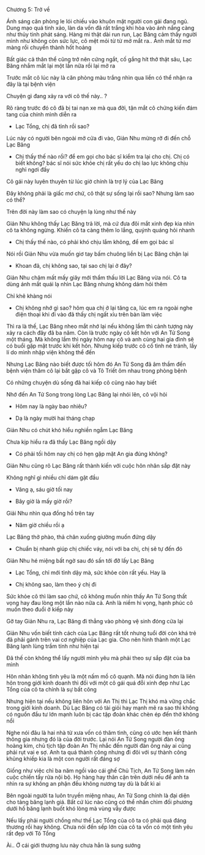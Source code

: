 




Chương 5: Trở về

Ánh sáng căn phòng le lói chiếu vào khuôn mặt người con gái đang ngủ. Dung mạo quá tinh xảo, làn da vốn đã rất trắng khi hòa vào ánh nắng càng như thủy tinh phát sáng. Hàng mi thật dài run run, Lạc Băng cảm thấy người mình như không còn sức lực, cô mệt mỏi từ từ mở mắt ra.. Ánh mắt từ mơ màng rồi chuyển thành hốt hoảng

Bất giác cả thân thể cũng trở nên cứng ngắt, cố gắng hít thở thật sâu, Lạc Băng nhắm mắt lại một lần nữa rồi lại mở ra

Trước mắt cô lúc này là căn phòng màu trắng nhìn qua liền có thể nhận ra đây là tại bệnh viện

Chuyện gì đang xảy ra với cô thế này.. ?

Rõ ràng trước đó cô đã bị tai nạn xe mà qua đời, tận mắt cô chứng kiến đám tang của chính mình diễn ra

- Lạc Tổng, chị đã tỉnh rồi sao?

Lúc này có người bên ngoài mở cửa đi vào, Giản Nhu mừng rỡ đi đến chỗ Lạc Băng

- Chị thấy thế nào rồi? để em gọi cho bác sĩ kiểm tra lại cho chị. Chị có biết không? bác sĩ nói sức khỏe chị rất yếu do chị lao lực không chịu nghỉ ngơi đấy

Cô gái này luyên thuyên từ lúc giờ chính là trợ lý của Lạc Băng

Đây không phải là giấc mơ chứ, cô thật sự sống lại rồi sao? Nhưng làm sao có thể?


Trên đời này làm sao có chuyện lạ lùng như thế này

Giản Nhu không thấy Lạc Băng trả lời, mà cứ đưa đôi mắt xinh đẹp kia nhìn cô ta không ngừng. Khiến cô ta càng thêm lo lắng, quýnh quáng hỏi nhanh

- Chị thấy thế nào, có phải khó chịu lắm không, để em gọi bác sĩ

Nói rồi Giản Nhu vừa muốn giơ tay bấm chuông liền bị Lạc Băng chặn lại

- Khoan đã, chị không sao, tại sao chị lại ở đây?

Giản Nhu chậm mất mấy giây mới thẩm thấu lời Lạc Băng vừa nói. Cô ta dùng ánh mắt quái lạ nhìn Lạc Băng nhưng không dám hỏi thêm

Chỉ khẽ khàng nói

- Chị không nhớ gì sao? hôm qua chị ở lại tăng ca, lúc em ra ngoài nghe điện thoại khi đi vào đã thấy chị ngất xỉu trên bàn làm việc

Thì ra là thế, Lạc Băng nheo mắt nhớ lại nếu không lầm thì cảnh tượng này xảy ra cách đây đã ba năm. Còn là trước ngày cô kết hôn với An Tử Song một tháng. Mà không lầm thì ngày hôm nay cô và anh cùng hai gia đình sẽ có buổi gặp mặt trước khi kết hôn. Nhưng kiếp trước cô cố tình né tránh, lấy lí do mình nhập viện không thể đến

Nhưng Lạc Băng nào biết được tối hôm đó An Tử Song đã âm thầm đến bệnh viện thăm cô lại bắt gặp cô và Tô Triết ôm nhau trong phòng bệnh

Có những chuyện dù sống đã hai kiếp cô cũng nào hay biết

Nhớ đến An Tử Song trong lòng Lạc Băng lại nhói lên, cô vội hỏi

- Hôm nay là ngày bao nhiêu?

- Dạ là ngày mười hai tháng chạp

Giản Nhu có chút khó hiểu nghiền ngẫm Lạc Băng

Chưa kịp hiểu ra đã thấy Lạc Băng ngồi dậy


- Có phải tối hôm nay chị có hẹn gặp mặt An gia đúng không?

Giản Nhu cũng rõ Lạc Băng rất thành kiến với cuộc hôn nhân sắp đặt này

Không nghĩ gì nhiều chỉ dám gật đầu

- Vâng ạ, sáu giờ tối nay

- Bây giờ là mấy giờ rồi?

Giải Nhu nhìn qua đồng hồ trên tay

- Năm giờ chiều rồi ạ

Lạc Băng thở phào, thả chân xuống giường muốn đứng dậy

- Chuẩn bị nhanh giúp chị chiếc váy, nói với ba chị, chị sẽ tự đến đó

Giản Nhu hé miệng bất ngờ sau đó sấn tới đỡ lấy Lạc Băng

- Lạc Tổng, chỉ mới tỉnh dậy mà, sức khỏe còn rất yếu. Hay là

- Chị không sao, làm theo ý chị đi

Sức khỏe cô thì làm sao chứ, cô không muốn nhìn thấy An Tử Song thất vọng hay đau lòng một lần nào nữa cả. Anh là niềm hi vọng, hạnh phúc cô muốn theo đuổi ở kiếp này

Gỡ tay Giản Nhu ra, Lạc Băng đi thẳng vào phòng vệ sinh đóng cửa lại

Giản Nhu vốn biết tính cách của Lạc Băng rất tốt nhưng tuổi đời còn khá trẻ đã phải gánh trên vai cơ nghiệp của Lạc gia. Cho nên hình thành một Lạc Băng lạnh lùng trầm tính như hiện tại

Đã thế còn không thể lấy người mình yêu mà phải theo sự sắp đặt của ba mình

Hôn nhân không tình yêu là một nấm mồ cô quạnh. Mà nói đúng hơn là liên hôn trong giới kinh doanh thì đối với một cô gái quá đỗi xinh đẹp như Lạc Tổng của cô ta chính là sự bất công

Nhưng hiện tại nếu không liên hôn với An Thị thì Lạc Thị khó mà vững chắc trong giới kinh doanh. Dù Lạc Băng có tài giỏi hay mạnh mẽ ra sao thì không có nguồn đầu tư lớn mạnh luôn bị các tập đoàn khác chèn ép đến thở không nổi

Nghe nói đâu là hai nhà từ xưa vốn có thâm tình, cũng có ước hẹn kết thành thông gia nhưng đó là của đời trước. Lại nói An Tử Song người đàn ông hoàng kim, chủ tịch tập đoàn An Thị nhắc đến người đàn ông này ai cũng phải rụt vai e sợ. Anh ta quá thành công nhưng đi đôi với sự thành công khủng khiếp kia là một con người rất đáng sợ

Giống như việc chỉ ba năm ngồi vào cái ghế Chủ Tịch, An Tử Song làm nên cuộc chiến tẩy rửa nội bộ. Họ hàng hay thân cận trên dưới nếu để anh ta nhìn ra sự không an phận đều không nương tay dù là bất kì ai

Bên ngoài người ta luôn truyền miệng nhau, An Tử Song chính là đại diện cho tảng băng lạnh giá. Bất cứ lúc nào cũng có thể nhấn chìm đối phương dưới hố băng lạnh buốt khó lòng mà vùng vẫy được

Nếu lấy phải người chồng như thế Lạc Tổng của cô ta có phải quá đáng thương rồi hay không. Chưa nói đến sếp lớn của cô ta vốn có một tình yêu rất đẹp với Tô Tổng

Ài.. Ở cái giới thượng lưu này chưa hẳn là sung sướng




